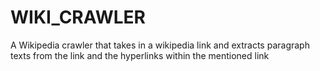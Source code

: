 # WIKI_CRAWLER
A Wikipedia crawler that takes in a wikipedia link and extracts paragraph texts from the link and the hyperlinks within the mentioned link
